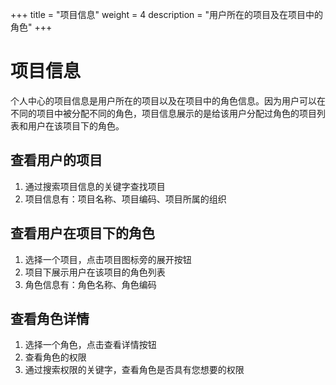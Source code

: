 ﻿+++
title = "项目信息"
weight = 4
description = "用户所在的项目及在项目中的角色"
+++

# 项目信息

个人中心的项目信息是用户所在的项目以及在项目中的角色信息。因为用户可以在不同的项目中被分配不同的角色，项目信息展示的是给该用户分配过角色的项目列表和用户在该项目下的角色。


## 查看用户的项目

1. 通过搜索项目信息的关键字查找项目
1. 项目信息有：项目名称、项目编码、项目所属的组织

## 查看用户在项目下的角色

1. 选择一个项目，点击项目图标旁的展开按钮
1. 项目下展示用户在该项目的角色列表
1. 角色信息有：角色名称、角色编码

## 查看角色详情

1. 选择一个角色，点击查看详情按钮
1. 查看角色的权限
1. 通过搜索权限的关键字，查看角色是否具有您想要的权限
